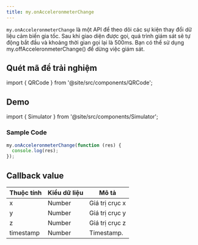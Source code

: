 ```yaml
---
title: my.onAcceleronmeterChange
---
```


`my.onAcceleronmeterChange` là một API để theo dõi các sự kiện thay đổi dữ liệu cảm biến gia tốc. Sau khi giao diện được gọi, quá trình giám sát sẽ tự động bắt đầu và khoảng thời gian gọi lại là 500ms. Bạn có thể sử dụng my.offAcceleronmeterChange() để dừng việc giám sát.

## Quét mã để trải nghiệm

import { QRCode } from '@site/src/components/QRCode';

<QRCode page="pages/api/acceleronmeter/index" />

## Demo

import { Simulator } from '@site/src/components/Simulator';

<Simulator page="pages/api/acceleronmeter/index" />

### Sample Code

```js
my.onAcceleronmeterChange(function (res) {
  console.log(res);
});
```

## Callback value

| Thuộc tính | Kiểu dữ liệu | Mô tả          |
| ---------- | ------------ | -------------- |
| x          | Number       | Giá trị crục x |
| y          | Number       | Giá trị crục y |
| z          | Number       | Giá trị crục z |
| timestamp  | Number       | Timestamp.     |
